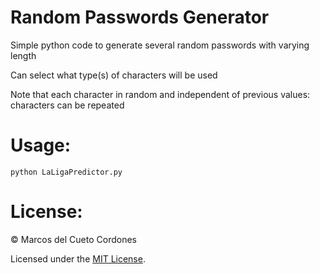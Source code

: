 # Random Passwords Generator
Simple python code to generate several random passwords with varying length

Can select what type(s) of characters will be used

Note that each character in random and independent of previous values: characters can be repeated

# Usage:
```
python LaLigaPredictor.py
```

# License:
&copy; Marcos del Cueto Cordones

Licensed under the [MIT License](LICENSE.md).
